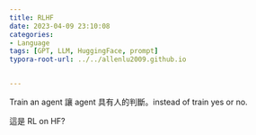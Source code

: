 ```yaml
---
title: RLHF
date: 2023-04-09 23:10:08
categories:
- Language
tags: [GPT, LLM, HuggingFace, prompt]
typora-root-url: ../../allenlu2009.github.io


---
```


Train an agent 讓 agent 具有人的判斷。instead of train yes or no.

這是 RL on HF? 